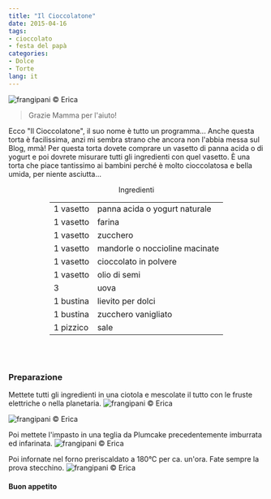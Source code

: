 ```yaml
---
title: "Il Cioccolatone"
date: 2015-04-16
tags:
- cioccolato
- festa del papà
categories:
- Dolce
- Torte
lang: it
---
```

![](header.jpg "frangipani © Erica")

> Grazie Mamma per l'aiuto!

Ecco "Il Cioccolatone", il suo nome è tutto un programma... Anche questa torta è facilissima, anzi mi sembra strano che ancora non l'abbia messa sul Blog, mmà! Per questa torta dovete comprare un vasetto di panna acida o di yogurt e poi dovrete misurare tutti gli ingredienti con quel vasetto. È una torta che piace tantissimo ai bambini perché è molto cioccolatosa e bella umida, per niente asciutta...


<div id="wrapper" style="text-align: center">
  <div id="yourdiv" style="display: inline-block;">
    <div class="ingredients">
      <div class="ingredients-title">Ingredienti</div>
      <table>
        <tbody>
          </tr>
          <tr>
            <td>1 vasetto</td>
            <td>panna acida o yogurt naturale</td>
          </tr>
          <tr>
            <td>1 vasetto</td>
            <td>farina</td>
          </tr>
          <tr>
            <td>1 vasetto</td>
            <td>zucchero</td>
          </tr>
          <tr>
            <td>1 vasetto</td>
            <td>mandorle o noccioline macinate</td>
          </tr>
          <tr>
            <td>1 vasetto</td>
            <td>cioccolato in polvere</td>
          </tr>
          <tr>
            <td>1 vasetto</td>
            <td>olio di semi</td>
           </tr>
          <tr>
            <td>3</td>
            <td>uova</td>
          </tr>
          <tr>
            <td>1 bustina</td>
            <td>lievito per dolci</td>
          </tr>
          <tr>
            <td>1 bustina</td>
            <td>zucchero vanigliato</td>
          </tr>
          <tr>
            <td>1 pizzico</td>
            <td>sale</td>
          </tr>
        </tbody>
      </table>
      <br></br>
    </div>
  </div>
</div>


<h3>
  <font color="grey">
    <i class="fa-solid fa-gears"></i>
  </font> Preparazione
</h3>

Mettete tutti gli ingredienti in una ciotola e mescolate il tutto con le fruste elettriche o nella planetaria.
![](vasetto.jpg "frangipani © Erica")

![](impasto.jpg "frangipani © Erica")

Poi mettete l'impasto in una teglia da Plumcake precedentemente imburrata ed infarinata.
![](teglia.jpg "frangipani © Erica")

Poi infornate nel forno preriscaldato a 180°C per ca. un'ora. Fate sempre la prova stecchino.
![](risultato.jpg "frangipani © Erica")

<h4>Buon appetito
  <font color="red">
    <i class="fa-regular fa-face-smile"></i>
  </font>
</h4>
